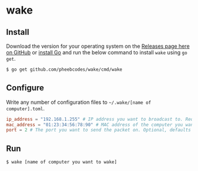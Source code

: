 # wake

## Install

Download the version for your operating system on the [Releases page here on GitHub](https://github.com/pheebcodes/wake/releases) or [install Go](https://golang.org/) and run the below command to install `wake` using `go get`.

```bash
$ go get github.com/pheebcodes/wake/cmd/wake
```

## Configure

Write any number of configuration files to `~/.wake/[name of computer].toml`.

```toml
ip_address = "192.168.1.255" # IP address you want to broadcast to. Required!
mac_address = "01:23:34:56:78:90" # MAC address of the computer you want to wake. Required!
port = 2 # The port you want to send the packet on. Optional, defaults to 9.
```

## Run

```bash
$ wake [name of computer you want to wake]
```
